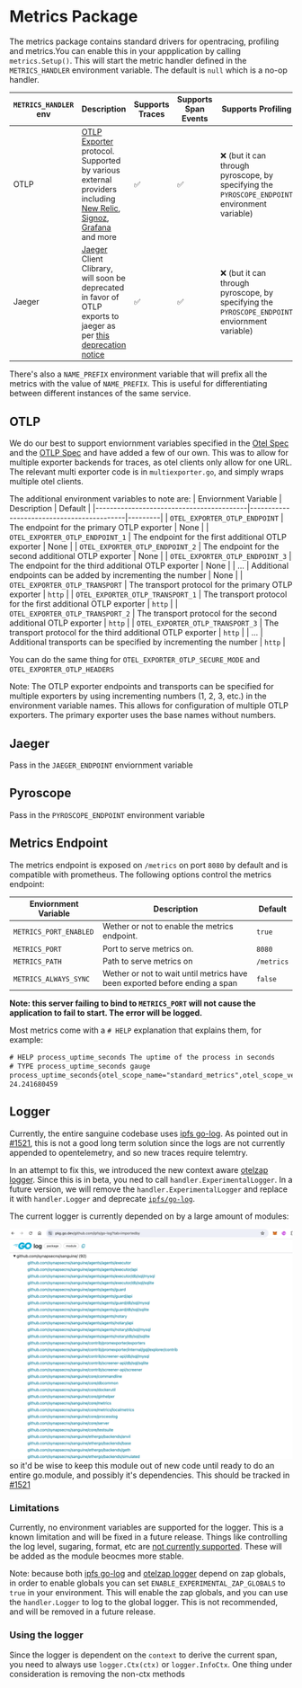 # Metrics Package

The metrics package contains standard drivers for opentracing, profiling and metrics.You can enable this in your appplication by calling `metrics.Setup()`. This will start the metric handler defined in the `METRICS_HANDLER` environment variable. The default is `null` which is a no-op handler.

| `METRICS_HANDLER` env | Description                                                                                                                                                                                                                                                                                                                                                                                                                          | Supports Traces | Supports Span Events | Supports Profiling                                                                            |
|-----------------------|--------------------------------------------------------------------------------------------------------------------------------------------------------------------------------------------------------------------------------------------------------------------------------------------------------------------------------------------------------------------------------------------------------------------------------------|-----------------|----------------------|-----------------------------------------------------------------------------------------------|
| OTLP                  | [OTLP Exporter](https://opentelemetry.io/docs/specs/otel/protocol/exporter/) protocol. Supported by various external providers including [New Relic](https://docs.newrelic.com/docs/more-integrations/open-source-telemetry-integrations/opentelemetry/opentelemetry-introduction/), [Signoz](https://signoz.io/blog/opentelemetry-collector-complete-guide/), [Grafana](https://grafana.com/docs/opentelemetry/collector/) and more | ✅               | ✅                    | ❌ (but it can through pyroscope, by specifying the `PYROSCOPE_ENDPOINT` environment variable) |
| Jaeger                | [Jaeger](https://www.jaegertracing.io/docs/1.46/) Client Clibrary, will soon be deprecated in favor of OTLP exports to jaeger as per [this deprecation notice](https://www.jaegertracing.io/docs/1.46/client-libraries/)                                                                                                                                                                                                             | ✅               | ✅                    | ❌ (but it can through pyroscope, by specifying the `PYROSCOPE_ENDPOINT` enviornment variable) |


There's also a `NAME_PREFIX` environment variable that will prefix all the metrics with the value of `NAME_PREFIX`. This is useful for differentiating between different instances of the same service.

## OTLP

We do our best to support enviornment variables specified in the [Otel Spec](https://opentelemetry.io/docs/specs/otel/configuration/sdk-environment-variables/) and the [OTLP Spec](https://opentelemetry.io/docs/languages/sdk-configuration/otlp-exporter/) and have added a few of our own. This was to allow for multiple exporter backends for traces, as otel clients only allow for one URL. The relevant multi exporter code is in `multiexporter.go`, and simply wraps multiple otel clients.

The additional environment variables to note are:
| Enviornment Variable                     | Description                               | Default |
|------------------------------------------|-------------------------------------------|---------|
| `OTEL_EXPORTER_OTLP_ENDPOINT`            | The endpoint for the primary OTLP exporter | None    |
| `OTEL_EXPORTER_OTLP_ENDPOINT_1`          | The endpoint for the first additional OTLP exporter | None    |
| `OTEL_EXPORTER_OTLP_ENDPOINT_2`          | The endpoint for the second additional OTLP exporter | None    |
| `OTEL_EXPORTER_OTLP_ENDPOINT_3`          | The endpoint for the third additional OTLP exporter | None    |
| ...                                      | Additional endpoints can be added by incrementing the number | None    |
| `OTEL_EXPORTER_OTLP_TRANSPORT`           | The transport protocol for the primary OTLP exporter | `http` |
| `OTEL_EXPORTER_OTLP_TRANSPORT_1`         | The transport protocol for the first additional OTLP exporter | `http` |
| `OTEL_EXPORTER_OTLP_TRANSPORT_2`         | The transport protocol for the second additional OTLP exporter | `http` |
| `OTEL_EXPORTER_OTLP_TRANSPORT_3`         | The transport protocol for the third additional OTLP exporter | `http` |
| ...                                      | Additional transports can be specified by incrementing the number | `http` |

You can do the same thing for `OTEL_EXPORTER_OTLP_SECURE_MODE` and `OTEL_EXPORTER_OTLP_HEADERS`

<!-- TODO: fully document these optins-->

Note: The OTLP exporter endpoints and transports can be specified for multiple exporters by using incrementing numbers (1, 2, 3, etc.) in the environment variable names. This allows for configuration of multiple OTLP exporters. The primary exporter uses the base names without numbers.


## Jaeger

Pass in the `JAEGER_ENDPOINT` enviornment variable

## Pyroscope

Pass in the `PYROSCOPE_ENDPOINT` environment variable

## Metrics Endpoint

The metrics endpoint is exposed on `/metrics` on port `8080` by default and is compatible with prometheus. The following options control the metrics endpoint:

| Enviornment Variable   | Description                                                                 | Default    |
|------------------------|-----------------------------------------------------------------------------|------------|
| `METRICS_PORT_ENABLED` | Wether or not to enable the metrics endpoint.                               | `true`     |
| `METRICS_PORT`         | Port to serve metrics on.                                                   | `8080`     |
| `METRICS_PATH`         | Path to serve metrics on                                                    | `/metrics` |
| `METRICS_ALWAYS_SYNC`  | Wether or not to wait until metrics have been exported before ending a span | `false`    |

**Note: this server failing to bind to `METRICS_PORT` will not cause the application to fail to start. The error will be logged.**

Most metrics come with a `# HELP` explanation that explains them, for example:

```promql
# HELP process_uptime_seconds The uptime of the process in seconds
# TYPE process_uptime_seconds gauge
process_uptime_seconds{otel_scope_name="standard_metrics",otel_scope_version=""} 24.241680459
```

## Logger

Currently, the entire sanguine codebase uses [ipfs go-log]("https://github.com/ipfs/go-log"). As pointed out in [#1521](https://github.com/synapsecns/sanguine/issues/1521), this is not a good long term solution since the logs are not currently appended to opentelemetry, and so new traces require telemtry.

In an attempt to fix this, we introduced the new context aware [otelzap logger](https://pkg.go.dev/github.com/uptrace/opentelemetry-go-extra/otelzap). Since this is in beta, you ned to call `handler.ExperimentalLogger`. In a future version, we will remove the `handler.ExperimentalLogger` and replace it with `handler.Logger` and deprecate [`ipfs/go-log`](https://github.com/ipfs/go-log).

The current logger is currently depended on by a large amount of modules:

![image](assets/deps.png) so it'd be wise to keep this module out of new code until ready to do an entire go.module, and possibly it's dependencies. This should be tracked in  [#1521](https://github.com/synapsecns/sanguine/issues/1521)

### Limitations

Currently, no environment variables are supported for the logger. This is a known limitation and will be fixed in a future release. Things like controlling the log level, sugaring, format, etc are [not currently supported](https://pkg.go.dev/go.uber.org/zap#NewProductionConfig). These will be added as the module beocmes more stable.

Note: because both  [ipfs go-log]("https://github.com/ipfs/go-log") and [otelzap logger](https://pkg.go.dev/github.com/uptrace/opentelemetry-go-extra/otelzap) depend on zap globals, in order to enable globals you can set `ENABLE_EXPERIMENTAL_ZAP_GLOBALS` to `true` in your environment. This will enable the zap globals, and you can use the `handler.Logger` to log to the global logger. This is not recommended, and will be removed in a future release.

### Using the logger

Since the logger is dependent on the `context` to derive the current span, you need to always use `logger.Ctx(ctx)` or `logger.InfoCtx`. One thing under consideration is removing the non-ctx methods

